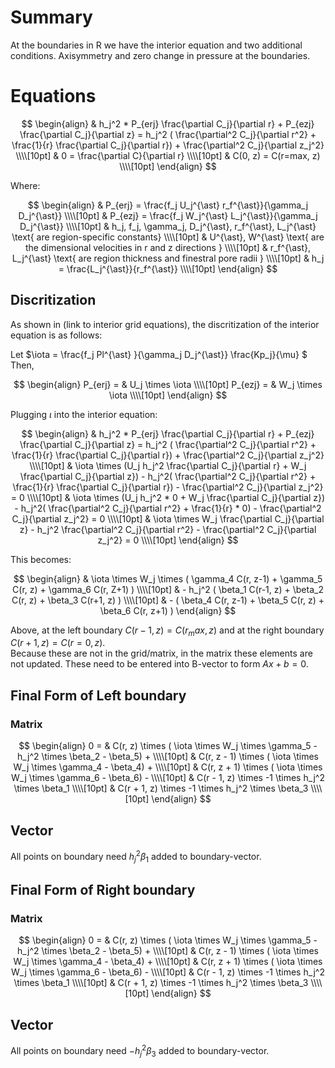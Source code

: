 # Summary 

At the boundaries in R we have the interior equation and two additional conditions. Axisymmetry and zero change in pressure at the boundaries.

# Equations

$$
\begin{align}
& h_j^2 * P_{erj} \frac{\partial C_j}{\partial r} + P_{ezj} \frac{\partial C_j}{\partial z} = h_j^2
( \frac{\partial^2 C_j}{\partial r^2} + \frac{1}{r} \frac{\partial C_j}{\partial r}) + \frac{\partial^2 C_j}{\partial z_j^2} \\\\[10pt]
& 0 = \frac{\partial C}{\partial r} \\\\[10pt]
& C(0, z) = C(r=max, z) \\\\[10pt]
\end{align}
$$
  
Where:   

$$
\begin{align}
& P_{erj} = \frac{f_j U_j^{\ast} r_f^{\ast}}{\gamma_j D_j^{\ast}} \\\\[10pt]
& P_{ezj} = \frac{f_j W_j^{\ast} L_j^{\ast}}{\gamma_j D_j^{\ast}} \\\\[10pt]
& h_j, f_j, \gamma_j, D_j^{\ast}, r_f^{\ast}, L_j^{\ast} \text{ are region-specific constants} \\\\[10pt]
& U^{\ast}, W^{\ast} \text{ are the dimensional velocities in r and z directions } \\\\[10pt]
& r_f^{\ast}, L_j^{\ast} \text{ are region thickness and finestral pore radii } \\\\[10pt]
& h_j = \frac{L_j^{\ast}}{r_f^{\ast}} \\\\[10pt]
\end{align}
$$

## Discritization 

As shown in (link to interior grid equations), the discritization of the interior equation is as follows: 


Let $\iota = \frac{f_j Pl^{\ast} }{\gamma_j D_j^{\ast}} \frac{Kp_j}{\mu} $  
Then, 

$$
\begin{align}
P_{erj} = & U_j \times \iota   \\\\[10pt]
P_{ezj} = & W_j \times \iota   \\\\[10pt]
\end{align}
$$ 

Plugging $\iota$ into the interior equation:  

$$
\begin{align}
& h_j^2 * P_{erj} \frac{\partial C_j}{\partial r} + P_{ezj} \frac{\partial C_j}{\partial z} = h_j^2
( \frac{\partial^2 C_j}{\partial r^2} + \frac{1}{r} \frac{\partial C_j}{\partial r}) + \frac{\partial^2 C_j}{\partial z_j^2} \\\\[10pt]
& \iota \times (U_j h_j^2 \frac{\partial C_j}{\partial r} +  W_j \frac{\partial C_j}{\partial z}) - 
h_j^2( \frac{\partial^2 C_j}{\partial r^2} + \frac{1}{r} \frac{\partial C_j}{\partial r}) - \frac{\partial^2 C_j}{\partial z_j^2} = 0 \\\\[10pt]
& \iota \times (U_j h_j^2 * 0 +  W_j \frac{\partial C_j}{\partial z}) - 
h_j^2( \frac{\partial^2 C_j}{\partial r^2} + \frac{1}{r} * 0) - \frac{\partial^2 C_j}{\partial z_j^2} = 0 \\\\[10pt]
& \iota \times W_j \frac{\partial C_j}{\partial z} - h_j^2 \frac{\partial^2 C_j}{\partial r^2} - \frac{\partial^2 C_j}{\partial z_j^2} = 0 \\\\[10pt]
\end{align}
$$ 

This becomes:  

$$
\begin{align}
& \iota \times W_j \times ( \gamma_4 C(r, z-1) + \gamma_5 C(r, z) + \gamma_6 C(r, Z+1) ) \\\\[10pt]
& - h_j^2 ( \beta_1 C(r-1, z) + \beta_2 C(r, z) + \beta_3 C(r+1, z) ) \\\\[10pt]
& - ( \beta_4 C(r, z-1) + \beta_5 C(r, z) + \beta_6 C(r, z+1) )
\end{align}
$$  

Above, at the left boundary $C(r-1, z) = C(r_max, z)$ and at the right boundary $C(r + 1, z) = C(r=0, z)$.  
Because these are not in the grid/matrix, in the matrix these elements are not updated. These need to be entered into B-vector to form $Ax+b=0$. 

## Final Form of Left boundary

### Matrix  

$$
\begin{align}
0 = & C(r, z) \times ( \iota \times W_j \times \gamma_5 - h_j^2 \times \beta_2 - \beta_5) +  \\\\[10pt]
& C(r, z - 1) \times ( \iota \times W_j \times \gamma_4 - \beta_4) + \\\\[10pt]
& C(r, z + 1) \times ( \iota \times W_j \times \gamma_6 - \beta_6) -  \\\\[10pt]
& C(r - 1, z) \times -1 \times h_j^2 \times \beta_1  \\\\[10pt]
& C(r + 1, z) \times -1 \times h_j^2 \times \beta_3  \\\\[10pt]
\end{align} 
$$


## Vector   

All points on boundary need $h_j^2 \beta_1$ added to boundary-vector.


## Final Form of Right boundary

### Matrix  


$$
\begin{align}
0 = & C(r, z) \times ( \iota \times W_j \times \gamma_5 - h_j^2 \times \beta_2 - \beta_5) +  \\\\[10pt]
& C(r, z - 1) \times ( \iota \times W_j \times \gamma_4 - \beta_4) + \\\\[10pt]
& C(r, z + 1) \times ( \iota \times W_j \times \gamma_6 - \beta_6) -  \\\\[10pt]
& C(r - 1, z) \times -1 \times h_j^2 \times \beta_1  \\\\[10pt]
& C(r + 1, z) \times -1 \times h_j^2 \times \beta_3  \\\\[10pt]
\end{align} 
$$


## Vector   

All points on boundary need $-h_j^2 \beta_3$ added to boundary-vector.
